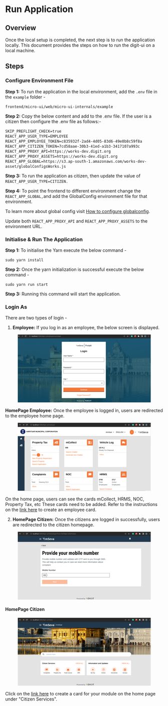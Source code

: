 # Run Application

## Overview

Once the local setup is completed, the next step is to run the application locally. This document provides the steps on how to run the digit-ui on a local machine.

## Steps

### Configure Environment File

**Step 1:** To run the application in the local environment, add the `.env` file in the `example` folder -

```
frontend/micro-ui/web/micro-ui-internals/example
```

**Step 2:** Copy the below content and add to the .env file. If the user is a citizen then configure the .env file as follows:-

```js-templates
SKIP_PREFLIGHT_CHECK=true
REACT_APP_USER_TYPE=EMPLOYEE
REACT_APP_EMPLOYEE_TOKEN=c835932f-2ad4-4d05-83d6-49e0b8c59f8a
REACT_APP_CITIZEN_TOKEN=7cd58aae-30b3-41ed-a1b3-3417107a993c
REACT_APP_PROXY_API=https://works-dev.digit.org
REACT_APP_PROXY_ASSETS=https://works-dev.digit.org
REACT_APP_GLOBAL=https://s3.ap-south-1.amazonaws.com/works-dev-asset/globalConfigsWorks.js
```

**Step 3:** To run the application as citizen, then update the value of `REACT_APP_USER_TYPE=CITIZEN.`

**Step 4:** To point the frontend to different environment change the `REACT_APP_GLOBAL,`and add the GlobalConfig environment file for that environment.

To learn more about global config visit [How to configure globalconfig](https://core.digit.org/guides/developer-guide/ui-developer-guide/ui-configuration#globalconfig).

Update both `REACT_APP_PROXY_API` and `REACT_APP_PROXY_ASSETS` to the environment URL.

### Initialise & Run The Application

**Step 1:** To initialise the Yarn execute the below command -

```
sudo yarn install
```

**Step 2:** Once the yarn initialization is successful execute the below command -

```
sudo yarn run start
```

**Step 3:** Running this command will start the application.

### Login As <a href="#login-as" id="login-as"></a>

There are two types of login -

1. **Employee:** If you log in as an employee, the below screen is displayed.

<figure><img src="../../../.gitbook/assets/4a3187e5-57cc-481e-967e-e1041e300bf4 (1).png" alt=""><figcaption></figcaption></figure>

**HomePage Employee:** Once the employee is logged in, users are redirected to the employee home page.

<figure><img src="../../../.gitbook/assets/f20e9d17-e5cc-4e8f-b2b7-22ad190263df.png" alt=""><figcaption></figcaption></figure>

On the home page, users can see the cards mCollect, HRMS, NOC, Property Tax, etc These cards need to be added. Refer to the instructions on the [link here](run-application.md#configure-environment-file-citizen-1) to create an employee card.

2. **HomePage Citizen:** Once the citizens are logged in successfully, users are redirected to the citizen homepage.

<figure><img src="../../../.gitbook/assets/96fe0433-39bb-4ae9-8a0c-54b21c295ace.png" alt=""><figcaption></figcaption></figure>

#### &#x20;HomePage Citizen

<figure><img src="../../../.gitbook/assets/5d4cd419-bb70-47fb-976b-c797415d618c.png" alt=""><figcaption></figcaption></figure>

Click on the [link here](run-application.md#configure-environment-file-citizen) to create a card for your module on the home page under "Citizen Services".

